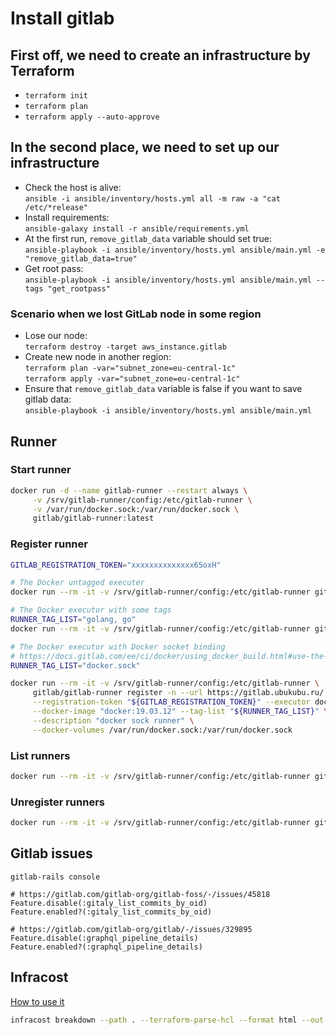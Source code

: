 # Install gitlab

## First off, we need to create an infrastructure by Terraform

- `terraform init`
- `terraform plan`
- `terraform apply --auto-approve`

## In the second place, we need to set up our infrastructure

- Check the host is alive:  
  `ansible -i ansible/inventory/hosts.yml all -m raw -a "cat /etc/*release"`
- Install requirements:  
  `ansible-galaxy install -r ansible/requirements.yml`
- At the first run, `remove_gitlab_data` variable should set true:  
  `ansible-playbook -i ansible/inventory/hosts.yml ansible/main.yml -e "remove_gitlab_data=true"`
- Get root pass:  
  `ansible-playbook -i ansible/inventory/hosts.yml ansible/main.yml --tags "get_rootpass"`

### Scenario when we lost GitLab node in some region

- Lose our node:  
  `terraform destroy -target aws_instance.gitlab`
- Create new node in another region:  
  `terraform plan -var="subnet_zone=eu-central-1c"`  
  `terraform apply -var="subnet_zone=eu-central-1c"`
- Ensure that `remove_gitlab_data` variable is false if you want to save gitlab data:  
  `ansible-playbook -i ansible/inventory/hosts.yml ansible/main.yml`

## Runner

### Start runner
```bash
docker run -d --name gitlab-runner --restart always \
     -v /srv/gitlab-runner/config:/etc/gitlab-runner \
     -v /var/run/docker.sock:/var/run/docker.sock \
     gitlab/gitlab-runner:latest
```

### Register runner
```bash
GITLAB_REGISTRATION_TOKEN="xxxxxxxxxxxxxx65oxH"

# The Docker untagged executer
docker run --rm -it -v /srv/gitlab-runner/config:/etc/gitlab-runner gitlab/gitlab-runner register -n --url https://gitlab.ubukubu.ru/ --registration-token "${GITLAB_REGISTRATION_TOKEN}" --executor docker --description "aws runner" --docker-image ubuntu:latest --run-untagged

# The Docker executor with some tags
RUNNER_TAG_LIST="golang, go"
docker run --rm -it -v /srv/gitlab-runner/config:/etc/gitlab-runner gitlab/gitlab-runner register -n --url https://gitlab.ubukubu.ru/ --registration-token "${GITLAB_REGISTRATION_TOKEN}" --executor docker --description "hetzner runner" --tag-list "${RUNNER_TAG_LIST}" --docker-image ubuntu:latest

# The Docker executor with Docker socket binding
# https://docs.gitlab.com/ee/ci/docker/using_docker_build.html#use-the-docker-executor-with-docker-socket-binding
RUNNER_TAG_LIST="docker.sock"

docker run --rm -it -v /srv/gitlab-runner/config:/etc/gitlab-runner \
     gitlab/gitlab-runner register -n --url https://gitlab.ubukubu.ru/ \
     --registration-token "${GITLAB_REGISTRATION_TOKEN}" --executor docker \
     --docker-image "docker:19.03.12" --tag-list "${RUNNER_TAG_LIST}" \
     --description "docker sock runner" \
     --docker-volumes /var/run/docker.sock:/var/run/docker.sock
```

### List runners
```bash
docker run --rm -it -v /srv/gitlab-runner/config:/etc/gitlab-runner gitlab/gitlab-runner list
```

### Unregister runners
```bash
docker run --rm -it -v /srv/gitlab-runner/config:/etc/gitlab-runner gitlab/gitlab-runner unregister --all-runners
```

## Gitlab issues
```
gitlab-rails console

# https://gitlab.com/gitlab-org/gitlab-foss/-/issues/45818
Feature.disable(:gitaly_list_commits_by_oid)
Feature.enabled?(:gitaly_list_commits_by_oid)

# https://gitlab.com/gitlab-org/gitlab/-/issues/329895
Feature.disable(:graphql_pipeline_details)
Feature.enabled?(:graphql_pipeline_details)
```

## Infracost

[How to use it](https://www.infracost.io/docs/)

```bash
infracost breakdown --path . --terraform-parse-hcl --format html --out-file infracost-run.html --show-skipped
```
